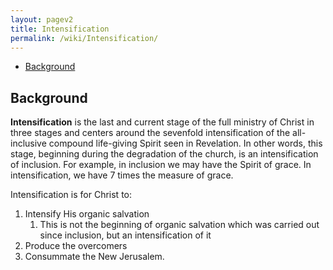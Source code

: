 ```yaml
---
layout: pagev2
title: Intensification
permalink: /wiki/Intensification/
---
```

- [Background](#background)

## Background

**Intensification** is the last and current stage of the full ministry of Christ in three stages and centers around the sevenfold intensification of the all-inclusive compound life-giving Spirit seen in Revelation. In other words, this stage, beginning during the degradation of the church, is an intensification of inclusion. For example, in inclusion we may have the Spirit of grace. In intensification, we have 7 times the measure of grace. 

Intensification is for Christ to:

1. Intensify His organic salvation
   1. This is not the beginning of organic salvation which was carried out since inclusion, but an intensification of it
2. Produce the overcomers
3. Consummate the New Jerusalem.